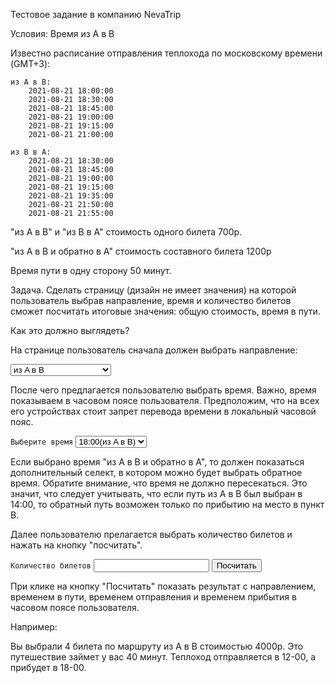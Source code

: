 Тестовое задание в компанию NevaTrip

Условия:
Время из A в B

Известно расписание отправления теплохода по московскому времени (GMT+3):

    из A в B:
        2021-08-21 18:00:00
        2021-08-21 18:30:00
        2021-08-21 18:45:00
        2021-08-21 19:00:00
        2021-08-21 19:15:00
        2021-08-21 21:00:00

    из B в A:
        2021-08-21 18:30:00
        2021-08-21 18:45:00
        2021-08-21 19:00:00
        2021-08-21 19:15:00
        2021-08-21 19:35:00
        2021-08-21 21:50:00
        2021-08-21 21:55:00

"из A в B" и "из B в A" стоимость одного билета 700р.

"из A в B и обратно в А" стоимость составного билета 1200р

Время пути в одну сторону 50 минут.

Задача. Сделать страницу (дизайн не имеет значения) на которой пользователь выбрав направление, время и количество билетов сможет посчитать итоговые значения: общую стоимость, время в пути.

Как это должно выглядеть?

На странице пользователь сначала должен выбрать направление:

<code><select name="route" id="route"></code>
  <code><option value="из A в B">из A в B</option></code>
  <code><option value="из B в A">из B в A</option></code>
  <code><option value="из A в B и обратно в А">из A в B и обратно в А</option></code>
<code></select></code>


После чего предлагается пользователю выбрать время. Важно, время показываем в часовом поясе пользователя. Предположим, что на всех его устройствах стоит запрет перевода времени в локальный часовой пояс.


<code><label for="time">Выберите время</label></code>
<code><select name="time" id="time"></code>
  <code><option value="18:00(из A в B)">18:00(из A в B)</option></code>
  <code><option value="18:30(из A в B)">18:30(из A в B)</option></code>
  <code><option value="18:45(из A в B)">18:45(из A в B)</option></code>
  <code><option value="19:00(из A в B)">19:00(из A в B)</option></code>
  <code><option value="19:15(из A в B)">19:15(из A в B)</option></code>
  <code><option value="21:00(из A в B)">21:00(из A в B)</option></code>
  <code><option value="18:30(из B в A)">18:30(из B в A)</option></code>
  <code><option value="18:45(из B в A)">18:45(из B в A)</option></code>
  <code><option value="19:00(из B в A)">19:00(из B в A)</option></code>
  <code><option value="19:15(из B в A)">19:15(из B в A)</option></code>
  <code><option value="19:35(из B в A)">19:35(из B в A)</option></code>
  <code><option value="21:50(из B в A)">21:50(из B в A)</option></code>
  <code><option value="21:55(из B в A)">21:55(из B в A)</option></code>
<code></select></code>


Если выбрано время "из A в B и обратно в А", то должен показаться дополнительный селект, в котором можно будет выбрать обратное время. Обратите внимание, что время не должно пересекаться. Это значит, что следует учитывать, что если путь из А в В был выбран в 14:00, то обратный путь возможен только по прибытию на место в пункт В.

Далее пользователю прелагается выбрать количество билетов и нажать на кнопку "посчитать".


<code><label for="num">Количество билетов</label></code>
<code><input id="num"></code>
<code><button>Посчитать</button></code>


При клике на кнопку "Посчитать" показать результат с направлением, временем в пути, временем отправления и временем прибытия в часовом поясе пользователя.

Например:

Вы выбрали 4 билета по маршруту из A в B стоимостью 4000р.
Это путешествие займет у вас 40 минут. 
Теплоход отправляется в 12-00, а прибудет в 18-00.
